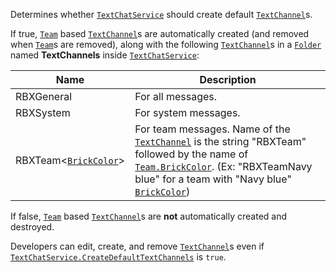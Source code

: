 Determines whether [`TextChatService`](https://create.roblox.com/docs/reference/engine/classes/TextChatService) should create default
[`TextChannel`](https://create.roblox.com/docs/reference/engine/classes/TextChannel)s.

If true, [`Team`](https://create.roblox.com/docs/reference/engine/classes/Team) based [`TextChannel`](https://create.roblox.com/docs/reference/engine/classes/TextChannel)s are automatically created
(and removed when [`Team`](https://create.roblox.com/docs/reference/engine/classes/Team)s are removed), along with the following
[`TextChannel`](https://create.roblox.com/docs/reference/engine/classes/TextChannel)s in a [`Folder`](https://create.roblox.com/docs/reference/engine/classes/Folder) named **TextChannels** inside
[`TextChatService`](https://create.roblox.com/docs/reference/engine/classes/TextChatService):

| Name | Description |
| - | - |
| RBXGeneral | For all messages. |
| RBXSystem | For system messages. |
| RBXTeam<[`BrickColor`](https://create.roblox.com/docs/reference/engine/datatypes/BrickColor)> | For team messages. Name of the [`TextChannel`](https://create.roblox.com/docs/reference/engine/classes/TextChannel) is the string "RBXTeam" followed by the name of [`Team.BrickColor`](https://create.roblox.com/docs/reference/engine/classes/Team#BrickColor). (Ex: "RBXTeamNavy blue" for a team with "Navy blue" [`BrickColor`](https://create.roblox.com/docs/reference/engine/datatypes/BrickColor)) |

If false, [`Team`](https://create.roblox.com/docs/reference/engine/classes/Team) based [`TextChannel`](https://create.roblox.com/docs/reference/engine/classes/TextChannel)s are **not**
automatically created and destroyed.

Developers can edit, create, and remove [`TextChannel`](https://create.roblox.com/docs/reference/engine/classes/TextChannel)s even if
[`TextChatService.CreateDefaultTextChannels`](https://create.roblox.com/docs/reference/engine/classes/TextChatService#CreateDefaultTextChannels) is `true`.